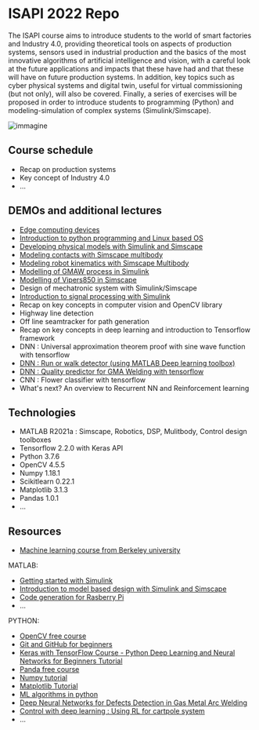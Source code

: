 # ISAPI 2022 Repo

The ISAPI course aims to introduce students to the world of smart factories and Industry 4.0, providing theoretical tools on aspects of production systems, sensors used in industrial production and the basics of the most innovative algorithms of artificial intelligence and vision, with a careful look at the future applications and impacts that these have had and that these will have on future production systems. In addition, key topics such as cyber physical systems and digital twin, useful for virtual commissioning (but not only), will also be covered. Finally, a series of exercises will be proposed in order to introduce students to programming (Python) and modeling-simulation of complex systems (Simulink/Simscape).

![immagine](https://user-images.githubusercontent.com/97847032/161941159-afe40fa3-4c68-41c5-8835-86d0d80a2f93.png)


## Course schedule

* Recap on production systems
* Key concept of Industry 4.0
* ...

## DEMOs and additional lectures

* [Edge computing devices](https://github.com/giuliomattera/ISAPI2022/blob/main/slides_/1.HPC%20Edge%20device.pptx-1.pdf)
* [Introduction to python programming and Linux based OS](https://github.com/giuliomattera/ISAPI2022/tree/main/2_PYTHON_EXE/first_prj)
* [Developing physical models with Simulink and Simscape](https://github.com/giuliomattera/ISAPI2022/blob/main/1_MATLAB_EXE/my_system.slx)
* [Modeling contacts with Simscape multibody](https://github.com/giuliomattera/ISAPI2022/blob/main/1_MATLAB_EXE/contact.slx)
* [Modeling robot kinematics with Simscape Multibody](https://github.com/giuliomattera/ISAPI2022/blob/main/1_MATLAB_EXE/only_robot.slx)
* [Modelling of GMAW process in Simulink](https://github.com/giuliomattera/ISAPI2022/tree/main/1_MATLAB_EXE/2_GMAW_Model)
* [Modelling of Vipers850 in Simscape](https://github.com/giuliomattera/ISAPI2022/tree/main/1_MATLAB_EXE/3_RobotViperS850_Model)
* Design of mechatronic system with Simulink/Simscape
* [Introduction to signal processing with Simulink](https://github.com/giuliomattera/ISAPI2022/tree/main/1_MATLAB_EXE/1.SignalProcessingSimulink)
* Recap on key concepts in computer vision and OpenCV library
* Highway line detection
* Off line seamtracker for path generation
* Recap on key concepts in deep learning and introduction to Tensorflow framework
* DNN : Universal approximation theorem proof with sine wave function with tensorflow
* [DNN : Run or walk detector (using MATLAB Deep learning toolbox)](https://github.com/giuliomattera/ISAPI2022/tree/main/2_PYTHON_EXE/Run_Walk_detector)
* [DNN : Quality predictor for GMA Welding with tensorflow](https://github.com/giuliomattera/ISAPI2022/tree/main/2_PYTHON_EXE/DefectDet_Welding)
* CNN : Flower classifier with tensorflow
* What's next? An overview to Recurrent NN and Reinforcement learning


## Technologies
* MATLAB R2021a : Simscape, Robotics, DSP, Mulitbody, Control design toolboxes
* Tensorflow 2.2.0 with Keras API
* Python 3.7.6
* OpenCV 4.5.5
* Numpy 1.18.1
* Scikitlearn 0.22.1
* Matplotlib 3.1.3
* Pandas 1.0.1
* ...
## Resources 

* [Machine learning course from Berkeley university](https://ml.berkeley.edu/blog/tag/crash-course)

MATLAB: 
* [Getting started with Simulink](https://www.youtube.com/watch?v=iOmqgewj5XI&list=PL484BA2AD3AE4C2D0&index=3)
* [Introduction to model based design with Simulink and Simscape](https://www.youtube.com/watch?v=Jj4jPiWUO2Y&list=PLF0zuIDWcRPp-MnYDHb337HH_guGHxYKy&index=3)
* [Code generation for Rasberry Pi](https://www.youtube.com/watch?v=wWLBugWJLwQ)
* ...

PYTHON: 
* [OpenCV free course](https://www.youtube.com/watch?v=oXlwWbU8l2o)
* [Git and GitHub for beginners](https://www.youtube.com/watch?v=RGOj5yH7evk)
* [Keras with TensorFlow Course - Python Deep Learning and Neural Networks for Beginners Tutorial](https://www.youtube.com/watch?v=qFJeN9V1ZsI)
* [Panda free course](https://www.youtube.com/watch?v=vmEHCJofslg)
* [Numpy tutorial](https://www.youtube.com/watch?v=QUT1VHiLmmI)
* [Matplotlib Tutorial](https://www.youtube.com/watch?v=cTJBJH8hacc)
* [ML algorithms in python](https://the-algorithms.com/category/machinelearning)
* [Deep Neural Networks for Defects Detection in Gas Metal Arc Welding](https://www.researchgate.net/publication/359700144_Deep_Neural_Networks_for_Defects_Detection_in_Gas_Metal_Arc_Welding)
* [Control with deep learning : Using RL for cartpole system](https://github.com/giuliomattera/Cartpole-QAC-DDPG-agent-ros-bridge-for-simulink)
* ...
